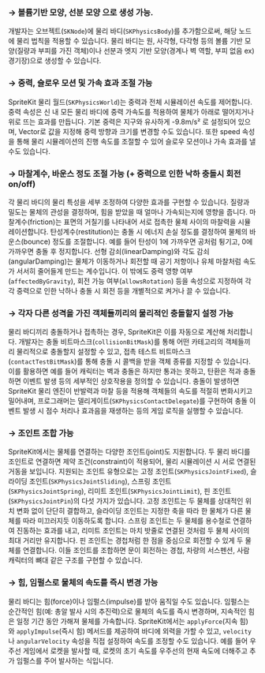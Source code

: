 ### **→ 볼륨기반 모양, 선분 모양 으로 생성 가능.**
개발자는 오브젝트(`SKNode`)에 물리 바디(`SKPhysicsBody`)를 추가함으로써, 해당 노드에 물리 법칙을 적용할 수 있습니다. 물리 바디는 원, 사각형, 다각형 등의 볼륨 기반 모양(질량과 부피를 가진 객체)이나 선분과 엣지 기반 모양(경계나 벽 역할, 부피 없음 ex)경기장)으로 생성할 수 있습니다.

### **→ 중력, 슬로우 모션 및 가속 효과 조절 가능**

SpriteKit 물리 월드(`SKPhysicsWorld`)는 중력과 전체 시뮬레이션 속도를 제어합니다. 중력 속성은 신 내 모든 물리 바디에 중력 가속도를 적용하여 물체가 아래로 떨어지거나 위로 뜨는 효과를 만듭니다. 기본 중력은 지구와 유사하게 -9.8m/s² 로 설정되어 있으며, Vector로 값을 지정해 중력 방향과 크기를 변경할 수도 있습니다. 또한 speed 속성을 통해 물리 시뮬레이션의 진행 속도를 조절할 수 있어 슬로우 모션이나 가속 효과를 낼 수도 있습니다.

### **→ 마찰계수, 바운스 정도 조절 가능 (+ 중력으로 인한 낙하 충돌시 회전 on/off)**

각 물리 바디의 물리 특성을 세부 조정하여 다양한 효과를 구현할 수 있습니다. 질량과 밀도는 물체의 관성을 결정하며, 힘을 받았을 때 얼마나 가속되는지에 영향을 줍니다. 마찰계수(friction)는 표면의 거칠기를 나타내어 서로 접촉한 물체 사이의 마찰력을 시뮬레이션합니다. 탄성계수(restitution)는 충돌 시 에너지 손실 정도를 결정하여 물체의 바운스(bounce) 정도를 조절합니다. 예를 들어 탄성이 1에 가까우면 공처럼 튕기고, 0에 가까우면 충돌 후 정지합니다. 선형 감쇠(linearDamping)와 각도 감쇠(angularDamping)는 물체가 이동하거나 회전할 때 공기 저항이나 유체 마찰처럼 속도가 서서히 줄어들게 만드는 계수입니다. 이 밖에도 중력 영향 여부(`affectedByGravity`), 회전 가능 여부(`allowsRotation`) 등을 속성으로 지정하여 각각 중력으로 인한 낙하나 충돌 시 회전 등을 개별적으로 켜거나 끌 수 있습니다.

### **→ 각자 다른 성격을 가진 객체들끼리의 물리적인 충돌할지 설정 가능**

물리 바디끼리 충돌하거나 접촉하는 경우, SpriteKit은 이를 자동으로 계산해 처리합니다. 개발자는 충돌 비트마스크(`collisionBitMask`)를 통해 어떤 카테고리의 객체들끼리 물리적으로 충돌할지 설정할 수 있고, 접촉 테스트 비트마스크(`contactTestBitMask`)를 통해 충돌 시 콜백을 받을 객체 종류를 지정할 수 있습니다. 이를 활용하면 예를 들어 캐릭터는 벽과 충돌은 하지만 통과는 못하고, 탄환은 적과 충돌하면 이벤트 발생 등의 세부적인 상호작용을 정의할 수 있습니다. 충돌이 발생하면 SpriteKit 물리 엔진이 반발력과 마찰 등을 적용해 객체들의 속도를 적절히 변화시키고 밀어내며, 프로그래머는 델리게이트(`SKPhysicsContactDelegate`)를 구현하여 충돌 이벤트 발생 시 점수 처리나 효과음을 재생하는 등의 게임 로직을 실행할 수 있습니다.

### **→ 조인트 조합 가능**

SpriteKit에서는 물체를 연결하는 다양한 조인트(joint)도 지원합니다. 두 물리 바디를 조인트로 연결하면 제약 조건(constraint)이 적용되어, 물리 시뮬레이션 시 서로 연결된 거동을 보입니다. 지원되는 조인트 유형으로는 고정 조인트(`SKPhysicsJointFixed`), 슬라이딩 조인트(`SKPhysicsJointSliding`), 스프링 조인트(`SKPhysicsJointSpring`), 리미트 조인트(`SKPhysicsJointLimit`), 핀 조인트(`SKPhysicsJointPin`)의 다섯 가지가 있습니다. 고정 조인트는 두 물체를 상대적인 위치 변화 없이 단단히 결합하고, 슬라이딩 조인트는 지정한 축을 따라 한 물체가 다른 물체를 따라 미끄러지듯 이동하도록 합니다. 스프링 조인트는 두 물체를 용수철로 연결하여 진동하는 효과를 내고, 리미트 조인트는 마치 밧줄로 연결된 것처럼 두 물체 사이의 최대 거리만 유지합니다. 핀 조인트는 경첩처럼 한 점을 중심으로 회전할 수 있게 두 물체를 연결합니다. 이들 조인트를 조합하면 문이 회전하는 경첩, 차량의 서스펜션, 사람 캐릭터의 뼈대 같은 구조를 구현할 수 있습니다.

### → **힘, 임펄스로 물체의 속도를 즉시 변경 가능**

물리 바디는 힘(force)이나 임펄스(impulse)를 받아 움직일 수도 있습니다. 임펄스는 순간적인 힘(예: 총알 발사 시의 추진력)으로 물체의 속도를 즉시 변경하며, 지속적인 힘은 일정 기간 동안 가해져 물체를 가속합니다. SpriteKit에서는 `applyForce`(지속 힘)와 `applyImpulse`(즉시 힘) 메서드를 제공하여 바디에 외력을 가할 수 있고, `velocity`나 `angularVelocity` 속성을 직접 설정하여 속도를 조정할 수도 있습니다. 예를 들어 우주선 게임에서 로켓을 발사할 때, 로켓의 초기 속도를 우주선의 현재 속도에 더해주고 추가 임펄스를 주어 발사하는 식입니다.